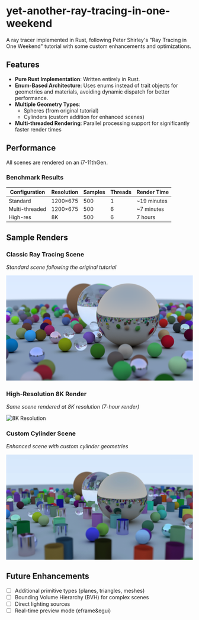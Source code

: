 # yet-another-ray-tracing-in-one-weekend
A ray tracer implemented in Rust, following Peter Shirley's "Ray Tracing in One Weekend" tutorial with some custom enhancements and optimizations.

## Features

- **Pure Rust Implementation**: Written entirely in Rust.
- **Enum-Based Architecture**: Uses enums instead of trait objects for geometries and materials, avoiding dynamic dispatch for better performance.
- **Multiple Geometry Types**: 
  - Spheres (from original tutorial)
  - Cylinders (custom addition for enhanced scenes)
- **Multi-threaded Rendering**: Parallel processing support for significantly faster render times

## Performance
All scenes are rendered on an i7-11thGen.
### Benchmark Results

| Configuration | Resolution | Samples | Threads | Render Time |
|---------------|------------|---------|---------|-------------|
| Standard      | 1200×675   | 500     | 1       | ~19 minutes |
| Multi-threaded| 1200×675   | 500     | 6       | ~7 minutes  |
| High-res      | 8K         | 500     | 6       | 7 hours     |

## Sample Renders

### Classic Ray Tracing Scene
*Standard scene following the original tutorial*

![Classic Scene](images/image_std.png)

### High-Resolution 8K Render
*Same scene rendered at 8K resolution (7-hour render)*

![8K Resolution](images/image_8k.png)

### Custom Cylinder Scene
*Enhanced scene with custom cylinder geometries*

![Cylinder Scene](images/image_with_cylinders.png)

## Future Enhancements

- [ ] Additional primitive types (planes, triangles, meshes)
- [ ] Bounding Volume Hierarchy (BVH) for complex scenes
- [ ] Direct lighting sources
- [ ] Real-time preview mode (eframe&egui)
